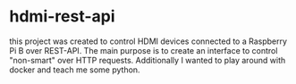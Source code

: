 # hdmi-rest-api
this project was created to control HDMI devices connected to a Raspberry Pi B over REST-API. The main purpose is to create an interface to control "non-smart" over HTTP requests. Additionally I wanted to play around with docker and teach me some python.
